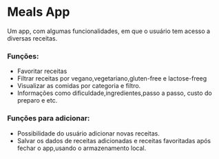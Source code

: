 # Meals App

Um app, com algumas funcionalidades, em que o usuário tem acesso a diversas receitas.

### Funções:
- Favoritar receitas
- Filtrar receitas por vegano,vegetariano,gluten-free e lactose-freeg
- Visualizar as comidas por categoria e filtro.
- Informações como dificuldade,ingredientes,passo a passo, custo do preparo e etc.
### Funções para adicionar:
- Possibilidade do usuário adicionar novas receitas.
- Salvar os dados de receitas adicionadas e receitas favoritadas após fechar o app,usando o armazenamento local.